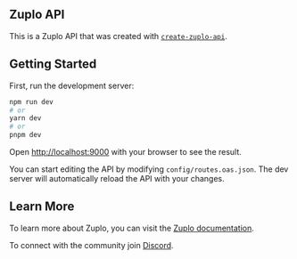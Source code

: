 ## Zuplo API

This is a Zuplo API that was created with
[`create-zuplo-api`](https://zuplo.com/docs).

## Getting Started

First, run the development server:

```bash
npm run dev
# or
yarn dev
# or
pnpm dev
```

Open [http://localhost:9000](http://localhost:9000) with your browser to see the
result.

You can start editing the API by modifying `config/routes.oas.json`. The dev
server will automatically reload the API with your changes.

## Learn More

To learn more about Zuplo, you can visit the
[Zuplo documentation](https://zuplo.com/docs).

To connect with the community join [Discord](https://discord.zuplo.com).
